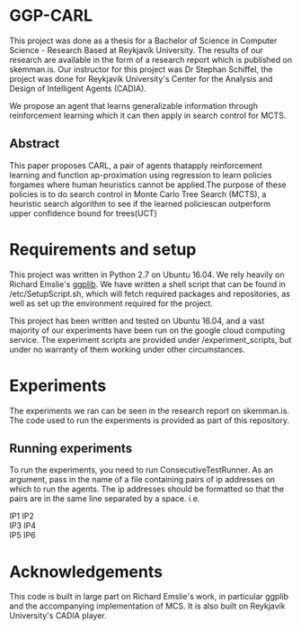 # GGP-CARL

This project was done as a thesis for a Bachelor of Science in Computer Science - Research Based at Reykjavík University. The results of our research are available in the form of a research report which is published on skemman.is. Our instructor for this project was Dr Stephan Schiffel, the project was done for Reykjavík University's Center for the Analysis and Design of Intelligent Agents (CADIA).

We propose an agent that learns generalizable information through reinforcement learning which it can then apply in search control for MCTS.

## Abstract
This paper proposes CARL, a pair of agents thatapply  reinforcement  learning  and  function  ap-proximation using regression to learn policies forgames where human heuristics cannot be applied.The purpose of these policies is to do search control in Monte Carlo Tree Search (MCTS), a heuristic search algorithm to see if the learned policiescan outperform upper confidence bound for trees(UCT)

# Requirements and setup

This project was written in Python 2.7 on Ubuntu 16.04.
We rely heavily on Richard Emslie's [ggplib](https://github.com/richemslie/ggplib).
We have written a shell script that can be found in /etc/SetupScript.sh, which will fetch required packages and repositories, as well as set up the environment required for the project.

This project has been written and tested on Ubuntu 16.04, and a vast majority of our experiments have been run on the google cloud computing service. The experiment scripts are provided under /experiment_scripts, but under no warranty of them working under other circumstances.

# Experiments

The experiments we ran can be seen in the research report on skemman.is. The code used to run the experiments is provided as part of this repository. 

## Running experiments
To run the experiments, you need to run ConsecutiveTestRunner. As an argument, pass in the name of a file containing pairs of ip addresses on which to run the agents. The ip addresses should be formatted so that the pairs are in the same line separated by a space. i.e.

IP1 IP2 \
IP3 IP4 \
IP5 IP6 


# Acknowledgements

This code is built in large part on Richard Emslie's work, in particular ggplib and the accompanying implementation of MCS. It is also built on Reykjavík University's CADIA player.
